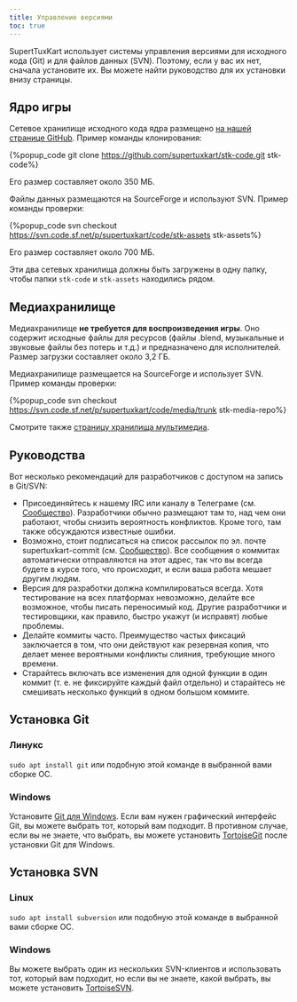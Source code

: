 ```yaml
---
title: Управление версиями
toc: true
---
```

SupertTuxKart использует системы управления версиями для исходного кода (Git) и для файлов данных (SVN). Поэтому, если у вас их нет, сначала установите их. Вы можете найти руководство для их установки внизу страницы.

## Ядро игры

Сетевое хранилище исходного кода ядра размещено [на нашей странице GitHub](https://github.com/supertuxkart/stk-code). Пример команды клонирования:

{%popup_code
git clone https://github.com/supertuxkart/stk-code.git stk-code%}

Его размер составляет около 350 МБ.

Файлы данных размещаются на SourceForge и используют SVN. Пример команды проверки:

{%popup_code
svn checkout https://svn.code.sf.net/p/supertuxkart/code/stk-assets stk-assets%}

Его размер составляет около 700 МБ.

Эти два сетевых хранилища должны быть загружены в одну папку, чтобы папки `stk-code` и `stk-assets` находились рядом.

## Медиахранилище

Медиахранилище **не требуется для воспроизведения игры**. Оно содержит исходные файлы для ресурсов (файлы .blend, музыкальные и звуковые файлы без потерь и т.д.) и предназначено для исполнителей. Размер загрузки составляет около 3,2 ГБ.

Медиахранилище размещается на SourceForge и использует SVN. Пример команды проверки: 

{%popup_code
svn checkout https://svn.code.sf.net/p/supertuxkart/code/media/trunk stk-media-repo%}

Смотрите также [страницу хранилища мультимедиа](Media_Repo).

## Руководства

Вот несколько рекомендаций для разработчиков с доступом на запись в Git/SVN:

* Присоединяйтесь к нашему IRC или каналу в Телеграме (см. [Сообщество](Сообщество)). Разработчики обычно размещают там то, над чем они работают, чтобы снизить вероятность конфликтов. Кроме того, там также обсуждаются известные ошибки.
* Возможно, стоит подписаться на список рассылок по эл. почте supertuxkart-commit (см. [Сообщество](Community)). Все сообщения о коммитах автоматически отправляются на этот адрес, так что вы всегда будете в курсе того, что происходит, и если ваша работа мешает другим людям.
* Версия для разработки должна компилироваться всегда. Хотя тестирование на всех платформах невозможно, делайте все возможное, чтобы писать переносимый код. Другие разработчики и тестировщики, как правило, быстро укажут (и исправят) любые проблемы.
* Делайте коммиты часто. Преимущество частых фиксаций заключается в том, что они действуют как резервная копия, что делает менее вероятными конфликты слияния, требующие много времени.
* Старайтесь включать все изменения для одной функции в один коммит (т. е. не фиксируйте каждый файл отдельно) и старайтесь не смешивать несколько функций в одном большом коммите.

## Установка Git

### Линукс
`sudo apt install git` или подобную этой команде в выбранной вами сборке ОС.

### Windows
Установите [Git для Windows](https://github.com/git-for-windows/git/releases/latest). Если вам нужен графический интерфейс Git, вы можете выбрать тот, который вам подходит. В противном случае, если вы не знаете, что выбрать, вы можете установить [TortoiseGit](https://tortoisegit.org/download) после установки Git для Windows.

## Установка SVN

### Linux
`sudo apt install subversion` или подобную этой команде в выбранной вами сборке ОС.

### Windows
Вы можете выбрать один из нескольких SVN-клиентов и использовать тот, который вам подходит, но если вы не знаете, какой выбрать, вы можете установить [TortoiseSVN](https://tortoisesvn.net/downloads.html).
